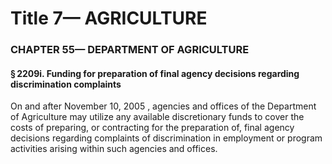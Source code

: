 
# Title 7— AGRICULTURE
### CHAPTER 55— DEPARTMENT OF AGRICULTURE
#### § 2209i. Funding for preparation of final agency decisions regarding discrimination complaints

On and after November 10, 2005 , agencies and offices of the Department of Agriculture may utilize any available discretionary funds to cover the costs of preparing, or contracting for the preparation of, final agency decisions regarding complaints of discrimination in employment or program activities arising within such agencies and offices.

